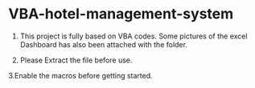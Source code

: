 # VBA-hotel-management-system

1. This project is fully based on VBA codes. Some pictures of the excel Dashboard has also been attached with the folder. 

2. Please Extract the file before use.

3.Enable the macros before getting started.

